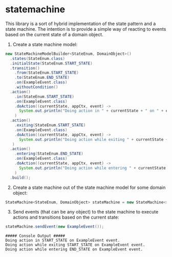 # statemachine

This library is a sort of hybrid implementation of the state pattern and a state machine.  The intention is to provide a simple way of reacting to events based on the current state of a domain object. 

1. Create a state machine model:
```java
new StateMachineModelBuilder<StateEnum, DomainObject>()
  .states(StateEnum.class)
  .initialState(StateEnum.START_STATE)
  .transition()
    .from(StateEnum.START_STATE)
    .to(StateEnum.END_STATE)
    .on(ExampleEvent.class)
    .withoutCondition()
  .action()
    .in(StateEnum.START_STATE)
    .on(ExampleEvent.class)
    .doAction((currentState, appCtx, event) -> 
      System.out.println("Doing action in " + currentState + " on " + event + " event.")
    )
  .action()
    .exiting(StateEnum.START_STATE)
    .on(ExampleEvent.class)
    .doAction((currentState, appCtx, event) -> 
      System.out.println("Doing action while exiting " + currentState + " on " + event + " event.")
   )
  .action()
    .entering(StateEnum.END_STATE)
    .on(ExampleEvent.class)
    .doAction((currentState, appCtx, event) -> 
      System.out.println("Doing action while entering " + currentState + " on " + event + " event.")
    )
  .build();

```

2. Create a state machine out of the state machine model for some domain object:
```java
StateMachine<StateEnum, DomainObject> stateMachine = new StateMachine<>(domainObject, stateMachineModel);
```

3. Send events (that can be any object) to the state machine to execute actions and transitions based on the current state:
```java
stateMachine.sendEvent(new ExampleEvent());
```
```
##### Console Output #####
Doing action in START_STATE on ExampleEvent event.
Doing action while exiting START_STATE on ExampleEvent event.
Doing action while entering END_STATE on ExampleEvent event.
```

